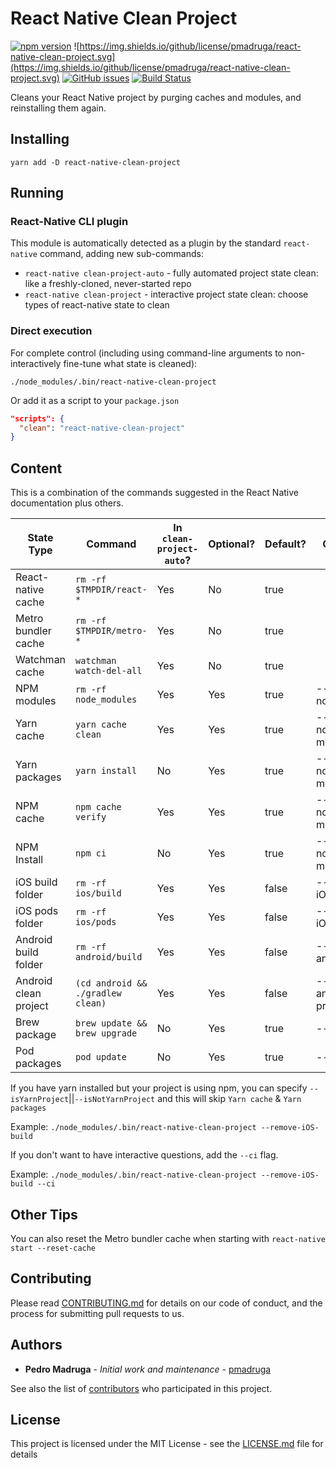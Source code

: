 # React Native Clean Project

[![npm version](https://badge.fury.io/js/react-native-clean-project.svg)](https://badge.fury.io/js/react-native-clean-project) ![https://img.shields.io/github/license/pmadruga/react-native-clean-project.svg](https://img.shields.io/github/license/pmadruga/react-native-clean-project.svg)
[![GitHub issues](https://img.shields.io/github/issues/pmadruga/react-native-clean-project.svg)](https://github.com/pmadruga/react-native-clean-project/issues)
[![Build Status](https://travis-ci.org/pmadruga/react-native-clean-project.svg?branch=master)](https://travis-ci.org/pmadruga/react-native-clean-project)

Cleans your React Native project by purging caches and modules, and reinstalling them again.

## Installing

`yarn add -D react-native-clean-project`

## Running

### React-Native CLI plugin

This module is automatically detected as a plugin by the standard `react-native` command, adding new sub-commands:

* `react-native clean-project-auto` - fully automated project state clean: like a freshly-cloned, never-started repo
* `react-native clean-project` - interactive project state clean: choose types of react-native state to clean

### Direct execution

For complete control (including using command-line arguments to non-interactively fine-tune what state is cleaned):

`./node_modules/.bin/react-native-clean-project`

Or add it as a script to your `package.json`

```json
"scripts": {
  "clean": "react-native-clean-project"
}
```

## Content

This is a combination of the commands suggested in the React Native documentation plus others.

| State Type            | Command                          | In `clean-project-auto`? | Optional?  | Default? | Option Flag            |
| --------------------- | -------------------------------- | ------------------------ | ---------- | -------- | ---------------------- |
| React-native cache    | `rm -rf $TMPDIR/react-*`         | Yes                      | No         | true     |                        |
| Metro bundler cache   | `rm -rf $TMPDIR/metro-*`         | Yes                      | No         | true     |                        |
| Watchman cache        | `watchman watch-del-all`         | Yes                      | No         | true     |                        |
| NPM modules           | `rm -rf node_modules`            | Yes                      | Yes        | true     | --keep-node_modules    |
| Yarn cache            | `yarn cache clean`               | Yes                      | Yes        | true     | --keep-node-modules    |
| Yarn packages         | `yarn install`                   | No                       | Yes        | true     | --keep-node-modules    |
| NPM cache             | `npm cache verify`               | Yes                      | Yes        | true     | --keep-node-modules    |
| NPM Install           | `npm ci`                         | No                      | Yes        | true     | --keep-node-modules    |
| iOS build folder      | `rm -rf ios/build`               | Yes                      | Yes        | false    | --remove-iOS-build     |
| iOS pods folder       | `rm -rf ios/pods`                | Yes                      | Yes        | false    | --remove-iOS-pods      |
| Android build folder  | `rm -rf android/build`           | Yes                      | Yes        | false    | --remove-android-build |
| Android clean project | `(cd android && ./gradlew clean)`| Yes                      | Yes        | false    | --clean-android-project|
| Brew package          | `brew update && brew upgrade`    | No                       | Yes        | true     | --keep-brew            |
| Pod packages          | `pod update`                     | No                       | Yes        | true     | --keep-pods            |

If you have yarn installed but your project is using npm, you can specify `--isYarnProject`||`--isNotYarnProject` and this will skip `Yarn cache` & `Yarn packages`

Example: `./node_modules/.bin/react-native-clean-project --remove-iOS-build`

If you don't want to have interactive questions, add the `--ci` flag.

Example: `./node_modules/.bin/react-native-clean-project --remove-iOS-build --ci`

## Other Tips

You can also reset the Metro bundler cache when starting with `react-native start --reset-cache`

## Contributing

Please read [CONTRIBUTING.md](https://github.com/pmadruga/react-native-clean-project/blob/readme-update/CONTRIBUTING.md) for details on our code of conduct, and the process for submitting pull requests to us.

## Authors

* **Pedro Madruga** - _Initial work and maintenance_ - [pmadruga](https://github.com/pmadruga)

See also the list of [contributors](https://github.com/pmadruga/react-native-clean-project/graphs/contributors) who participated in this project.

## License

This project is licensed under the MIT License - see the [LICENSE.md](LICENSE.md) file for details
